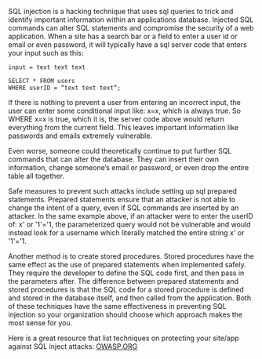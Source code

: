 SQL injection is a hacking technique that uses sql queries to trick and identify important information within an applications database. Injected SQL commands can alter SQL statements and compromise the security of a web application. When a site has a search bar or a field to enter a user id or email or even password, it will typically have a sql server code that enters your input such as this:

```
input = text text text

SELECT * FROM users
WHERE userID = “text text text“;
```

If there is nothing to prevent a user from entering an incorrect input, the user can enter some conditional input like: x=x, which is always true. So WHERE x=x is true, which it is, the server code above would return everything from the current field. This leaves important information like passwords and emails extremely vulnerable.

Even worse, someone could theoretically continue to put further SQL commands that can alter the database. They can insert their own information, change someone’s email or password, or even drop the entire table all together.

Safe measures to prevent such attacks include setting up sql prepared statements. Prepared statements ensure that an attacker is not able to change the intent of a query, even if SQL commands are inserted by an attacker. In the same example above, if an attacker were to enter the userID of: x' or '1'='1, the parameterized query would not be vulnerable and would instead look for a username which literally matched the entire string x' or '1'='1.

Another method is to create stored procedures. Stored procedures have the same effect as the use of prepared statements when implemented safely. They require the developer to define the SQL code first, and then pass in the parameters after. The difference between prepared statements and stored procedures is that the SQL code for a stored procedure is defined and stored in the database itself, and then called from the application. Both of these techniques have the same effectiveness in preventing SQL injection so your organization should choose which approach makes the most sense for you.

Here is a great resource that list techniques on protecting your site/app against SQL inject attacks: <a href="https://www.owasp.org/index.php/SQL_Injection_Prevention_Cheat_Sheet">OWASP.ORG</a>
	